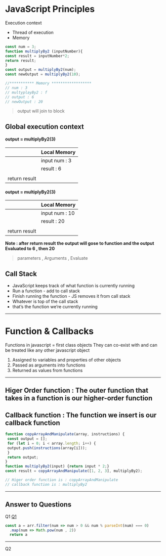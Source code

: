 # JavaScript Principles
Execution context
- Thread of execution
- Memory

```javascript
const num = 3;
function multiplyBy2 (inputNumber){
const result = inputNumber*2;
return result;
}
const output = multiplyBy2(num);
const newOutput = multiplyBy2(10);

//*********** Memory ******************
// num : 3
// multyplayBy2 : f
// output : 6
// newOutput : 20
```
> output will join to block
## Global execution context
#### output = multiplyBy2(3)
|  | Local Memory |
| ----------- | -----------
|  | input num : 3 | 
|  | result : 6 |
|  |  |
| return result |  |

#### output = multiplyBy2(3)
|  | Local Memory |
| ----------- | -----------
|  | input num : 10 | 
|  | result : 20 |
|  |  |
| return result |  |

**Note : after return result the output will gose to function and  the output Evaluated to 6 , then 20**
> parameters , Arguments , Evaluate 

## Call Stack

- JavaScript keeps track of what function is currently running
- Run a function - add to call stack
- Finish running the function - JS removes it from call stack
- Whatever is top of the call stack
- that’s the function we’re currently running

---
# Function & Callbacks

Functions in javascript = first class objects
They can co-exist with and can be treated like any other javascript object
1. Assigned to variables and properties of other objects
2. Passed as arguments into functions
3. Returned as values from functions
---
Higer Order function : The outer function that takes in a function is our higher-order function
---
Callback function : The function we insert is our callback function
---
```javascript
function copyArrayAndManipulate(array, instructions) {
 const output = [];
 for (let i = 0; i < array.length; i++) {
 output.push(instructions(array[i]));
 }
 return output;
}
function multiplyBy2(input) {return input * 2;}
const result = copyArrayAndManipulate([1, 2, 3], multiplyBy2);

// Higer order function is : copyArrayAndManipulate
// callback function is : multiplyBy2
```

---
**Answer to Questions**
---
Q1
[Q1](https://www.freecodecamp.org/learn/javascript-algorithms-and-data-structures/functional-programming/use-higher-order-functions-map-filter-or-reduce-to-solve-a-complex-problem)
```javascript
const a = arr.filter(num => num > 0 && num % parseInt(num) === 0)
  .map(num => Math.pow(num , 2))
  return a
```
---
Q2


































